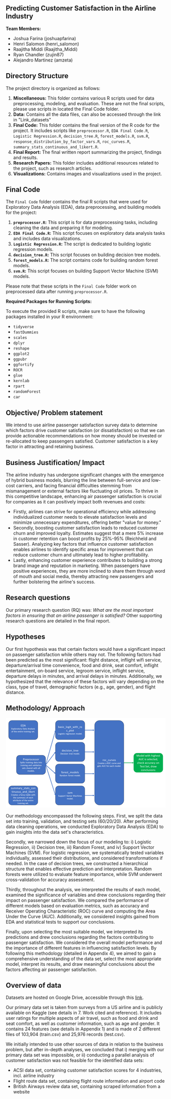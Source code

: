 ## Predicting Customer Satisfaction in the Airline Industry

**Team Members:** 
- Joshua Farina (joshuapfarina)
- Henri Salomon (henri_salomon)
- Raajitha Middi (Raajitha_Middi)
- Ryan Chandler (zujin87)
- Alejandro Martinez (amzeta)


## Directory Structure

The project directory is organized as follows:

1. **Miscellaneous:** This folder contains various R scripts used for data preprocessing, modeling, and evaluation. These are not the final scripts, please use scripts in located the Final Code folder.
2. **Data:** Contains all the data files, can also be accessed through the link in "Link_datasets"
3. **Final Code:** This folder contains the final version of the R code for the project. It includes scripts like  `preprocessor.R`, `EDA Final Code.R`, `Logistic Regression.R`, `decision_tree.R`, `forest_models.R`,  `svm.R`, `response_distribution_by_factor_vars.R`, `roc_curves.R`, `summary_stats_continuous_and_likert.R`.
4. **Final Report:** The final written report summarizing the project, findings and results.
5. **Research Papers:** This folder includes additional resources related to the project, such as research articles.
6. **Visualizations:** Contains images and visualizations used in the project.

## Final Code

The `Final Code` folder contains the final R scripts that were used for Exploratory Data Analysis (EDA), data preprocessing, and building models for the project:
1. **`preprocessor.R`:** This script is for data preprocessing tasks, including cleaning the data and preparing it for modeling.
2. **`EDA Final Code.R`:** This script focuses on exploratory data analysis tasks and includes data visualizations.
3. **`Logistic Regression.R`:** The script is dedicated to building logistic regression models.
4. **`decision_tree.R`:** This script focuses on building decision tree models.
5. **`forest_models.R`:** The script contains code for building random forest models.
6. **`svm.R`:** This script focuses on building Support Vector Machine (SVM) models.

Please note that these scripts in the `Final Code` folder work on preprocessed data after running `preprocessor.R`.

**Required Packages for Running Scripts:**

To execute the provided R scripts, make sure to have the following packages installed in your R environment:
- `tidyverse`
- `fastDummies`
- `scales`
- `dplyr`
- `reshape`
- `ggplot2`
- `ggpubr`
- `ggfortify`
- `ROCR`
- `glue`
- `kernlab`
- `rpart`
- `randomForest`
- `car`

## Objective/ Problem statement

We intend to use airline passenger satisfaction survey data to determine which factors drive customer satisfaction (or dissatisfaction) so that we can provide actionable recommendations on how money should be invested or re-allocated to keep passengers satisfied. Customer satisfaction is a key factor in attracting and retaining business.

## Business Justification/ Impact

The airline industry has undergone significant changes with the emergence of hybrid business models, blurring the line between full-service and low-cost carriers, and facing financial difficulties stemming from mismanagement or external factors like fluctuating oil prices. To thrive in this competitive landscape, enhancing air passenger satisfaction is crucial for companies as it can positively impact both revenues and costs:
- Firstly, airlines can strive for operational efficiency while addressing individualized customer needs to elevate satisfaction levels and minimize unnecessary expenditures, offering better "value for money." 
- Secondly, boosting customer satisfaction leads to reduced customer churn and improved loyalty. Estimates suggest that a mere 5% increase in customer retention can boost profits by 25%-95% (Reichheld and Sasser). Analyzing key factors that influence customer satisfaction enables airlines to identify specific areas for improvement that can reduce customer churn and ultimately lead to higher profitability. 
- Lastly, enhancing customer experience contributes to building a strong brand image and reputation in marketing. When passengers have positive experiences, they are more inclined to share them through word of mouth and social media, thereby attracting new passengers and further bolstering the airline's success.

## Research questions

Our primary research question (RQ) was: *What are the most important factors in ensuring that an airline passenger is satisfied?* Other supporting research questions are detailed in the final report.

## Hypotheses

Our first hypothesis was that certain factors would have a significant impact on passenger satisfaction while others may not. The following factors had been predicted as the most significant: flight distance, inflight wifi service, departure/arrival time convenience, food and drink, seat comfort, inflight entertainment, on-board service, legroom service, inflight service, departure delays in minutes, and arrival delays in minutes. Additionally, we hypothesized that the relevance of these factors will vary depending on the class, type of travel, demographic factors (e.g., age, gender), and flight distance.

## Methodology/ Approach

![Approach Visualization](Visualizations/Approach.png)

Our methodology encompassed the following steps. First, we split the data set into training, validation, and testing sets (60/20/20). After performing data cleaning operations, we conducted Exploratory Data Analysis (EDA) to gain insights into the data set's characteristics. 

Secondly, we narrowed down the focus of our modeling to: i) Logistic Regression, ii) Decision tree, iii) Random Forest, and iv) Support Vector Machines (SVM). For logistic regression, we systematically tested variables individually, assessed their distributions, and considered transformations if needed. In the case of decision trees, we constructed a hierarchical structure that enables effective prediction and interpretation. Random forests were utilized to evaluate feature importance, while SVM underwent cross-validation for accuracy assessment.

Thirdly, throughout the analysis, we interpreted the results of each model, examined the significance of variables and drew conclusions regarding their impact on passenger satisfaction. We compared the performance of different models based on evaluation metrics, such as accuracy and Receiver Operating Characteristic (ROC) curve and computing the Area Under the Curve (AUC). Additionally, we considered insights gained from EDA and statistical tests to support our conclusions.

Finally, upon selecting the most suitable model, we interpreted its predictions and drew conclusions regarding the factors contributing to passenger satisfaction. We considered the overall model performance and the importance of different features in influencing satisfaction levels. By following this methodology (detailed in Appendix 4), we aimed to gain a comprehensive understanding of the data set, select the most appropriate model, interpret its results, and draw meaningful conclusions about the factors affecting air passenger satisfaction.

## Overview of data 

Datasets are hosted on Google Drive, accessible through this [link](https://drive.google.com/drive/folders/1i76FItono3U5ceE9Qc41XzybLqQZdXys?usp=sharing).

Our primary data set is taken from surveys from a US airline and is publicly available on Kaggle (see details in 7. Work cited and reference). It includes user ratings for multiple aspects of air travel, such as food and drink and seat comfort, as well as customer information, such as age and gender. It contains 24 features (see details in Appendix 1) and is made of 2 different files of 103,904 (train.csv) and 25,976 records (test.csv).

We initially intended to use other sources of data in relation to the business problem, but after in-depth analyses, we concluded that i) merging with our primary data set was impossible, or ii) conducting a parallel analysis of customer satisfaction was not feasible for the identified data sets:
- ACSI data set, containing customer satisfaction scores for 4 industries, incl. airline industry
- Flight route data set, containing flight route information and airport code
- British Airways review data set, containing scraped information from a website
